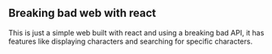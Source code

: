 ## Breaking bad web with react
This is just a simple web built with react and using a breaking bad API, it has features like displaying characters and searching for specific characters.

